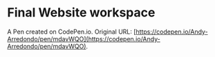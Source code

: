 # Final Website workspace

A Pen created on CodePen.io. Original URL: [https://codepen.io/Andy-Arredondo/pen/mdavWQO](https://codepen.io/Andy-Arredondo/pen/mdavWQO).

